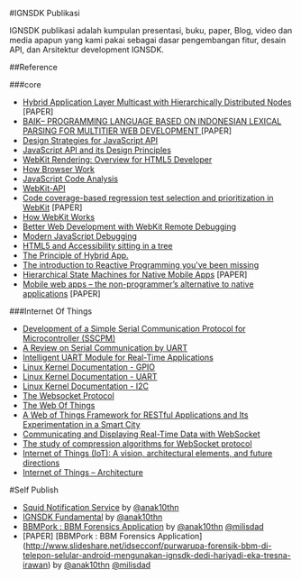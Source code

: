 #IGNSDK Publikasi

IGNSDK publikasi adalah kumpulan presentasi, buku,
paper, Blog, video dan media apapun yang kami pakai sebagai
dasar pengembangan fitur, desain API, dan Arsitektur
development IGNSDK.

##Reference

###core
* [Hybrid Application Layer Multicast with Hierarchically Distributed Nodes](http://ieeexplore.ieee.org/xpl/articleDetails.jsp?tp=&arnumber=6472466&queryText%3Dhybrid+apps) [PAPER]
* [BAIK– PROGRAMMING LANGUAGE BASED ON INDONESIAN LEXICAL PARSING FOR
MULTITIER WEB DEVELOPMENT
](http://jiki.cs.ui.ac.id/index.php/jiki/article/download/147/75) [PAPER]
* [Design Strategies for JavaScript API](https://speakerdeck.com/ariya/design-strategies-for-javascript-api)
* [JavaScript API and its Design Principles](https://speakerdeck.com/ariya/javascript-api-and-its-design-principles)
* [WebKit Rendering: Overview for HTML5 Developer](https://speakerdeck.com/ariya/webkit-rendering-overview-for-html5-developer)
* [How Browser Work](http://www.html5rocks.com/en/tutorials/internals/howbrowserswork/)
* [JavaScript Code Analysis](https://speakerdeck.com/ariya/javascript-code-analysis)
* [WebKit-API](https://speakerdeck.com/yashigani/webkit-api)
* [Code coverage-based regression test selection and prioritization in WebKit](http://ieeexplore.ieee.org/xpl/articleDetails.jsp?tp=&arnumber=6405252&queryText%3Dwebkit) [PAPER]
* [How WebKit Works](https://speakerdeck.com/technommy/how-webkit-works)
* [Better Web Development with WebKit Remote Debugging](https://speakerdeck.com/toshsharma/better-web-development-with-webkit-remote-debugging)
* [Modern JavaScript Debugging](https://speakerdeck.com/toshsharma/modern-javascript-debugging)
* [HTML5 and Accessibility sitting in a tree](http://www.slideshare.net/brucelawson/html5-and-accessibility-sitting-in-a-tree?qid=c78f2879-f811-4775-af7c-4e4095361618)
* [The Principle of Hybrid App.](http://www.slideshare.net/MusartPark/the-principle-of-hybrid-app?qid=a170b08c-8ee4-458e-bf24-f1651d693392)
* [The introduction to Reactive Programming you've been missing](https://gist.github.com/anak10thn/cbdd579ba14453c61c72)
* [Hierarchical State Machines for Native Mobile Apps](http://ieeexplore.ieee.org/xpl/login.jsp?tp=&arnumber=6420696) [PAPER]
* [Mobile web apps – the non-programmer’s alternative to native applications](http://ieeexplore.ieee.org/xpl/articleDetails.jsp?arnumber=6473756) [PAPER]

###Internet Of Things
* [Development of a Simple Serial Communication Protocol for Microcontroller (SSCPM)](http://www.ijsrp.org/research_paper_dec2011/ijsrp-dec-2011-03.pdf)
* [A Review on Serial Communication by UART](http://www.ijarcsse.com/docs/papers/Volume_3/1_January2013/V3I1-0220.pdf)
* [Intelligent UART Module for Real-Time
Applications](https://mobile.aau.at/~welmenre/wises03/papers/16_Intelligent_UART_Module_for_Real-Time_Applications.pdf)
* [Linux Kernel Documentation - GPIO](https://www.kernel.org/doc/Documentation/gpio/gpio.txt)
* [Linux Kernel Documentation - UART](https://www.kernel.org/doc/Documentation/serial/driver)
* [Linux Kernel Documentation - I2C](https://www.kernel.org/doc/Documentation/i2c/dev-interface)
* [The Websocket Protocol](https://tools.ietf.org/html/rfc6455)
* [The Web Of Things](http://www.sofsem.cz/sofsem10/presentations/invited/Raggett.pdf)
* [A Web of Things Framework for RESTful Applications and Its Experimentation in a Smart City](http://ieeexplore.ieee.org/xpl/articleDetails.jsp?arnumber=6906241&queryText=web%20of%20things&newsearch=true)
* [Communicating and Displaying Real-Time Data with WebSocket](http://ieeexplore.ieee.org/xpl/articleDetails.jsp?arnumber=6197172&queryText=websocket&newsearch=true)
* [The study of compression algorithms for WebSocket protocol](http://ieeexplore.ieee.org/xpl/articleDetails.jsp?arnumber=6839887&queryText=websocket&newsearch=true)
* [Internet of Things (IoT): A vision, architectural elements, and future directions](http://www.buyya.com/papers/Internet-of-Things-Vision-Future2013.pdf)
* [Internet of Things – Architecture](https://drive.google.com/file/d/0Bym8mAYAteodODI4R1JHZWpsX28/view?usp=sharing)

#Self Publish

* [Squid Notification Service](https://speakerdeck.com/anak10thn/sns) by [@anak10thn](http://github.com/anak10thn)
* [IGNSDK Fundamental](https://speakerdeck.com/anak10thn/ignsdk-fundamental) by [@anak10thn](http://github.com/anak10thn)
* [BBMPork : BBM Forensics Application](anak10thn.github.io/bbm-forensic.ign) by [@anak10thn](http://github.com/anak10thn) [@milisdad](http://github.com/milisdad)
* [PAPER] [BBMPork : BBM Forensics Application] (http://www.slideshare.net/idsecconf/purwarupa-forensik-bbm-di-telepon-selular-android-mengunakan-ignsdk-dedi-hariyadi-eka-tresna-irawan) by [@anak10thn](http://github.com/anak10thn) [@milisdad](http://github.com/milisdad)
